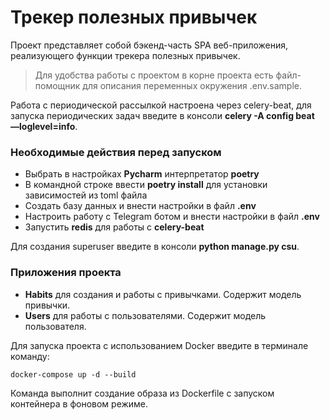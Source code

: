 # Трекер полезных привычек

Проект представляет собой бэкенд-часть SPA веб-приложения, реализующего функции трекера полезных привычек.

> Для удобства работы с проектом в корне проекта есть файл-помощник для описания переменных окружения .env.sample.

Работа с периодической рассылкой настроена через celery-beat, для запуска периодических задач введите в консоли **celery -A config beat —loglevel=info**.

### Необходимые действия перед запуском
* Выбрать в настройках **Pycharm** интерпретатор **poetry**
* В командной строке ввести **poetry install** для установки зависимостей из toml файла 
* Создать базу данных и внести настройки в файл **.env**
* Настроить работу с Telegram ботом и внести настройки в файл **.env**
* Запустить **redis** для работы с **celery-beat**

Для создания superuser введите в консоли **python manage.py csu**.

### Приложения проекта
* **Habits** для создания и работы с привычками. Содержит модель привычки.
* **Users** для работы с пользователями. Содержит модель пользователя.

Для запуска проекта с использованием Docker введите в терминале команду: 
```
docker-compose up -d --build
```
Команда выполнит создание образа из Dockerfile с запуском контейнера в фоновом режиме.